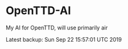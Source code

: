 # OpenTTD-AI
My AI for OpenTTD, will use primarily air

Latest backup: Sun Sep 22 15:57:01 UTC 2019
